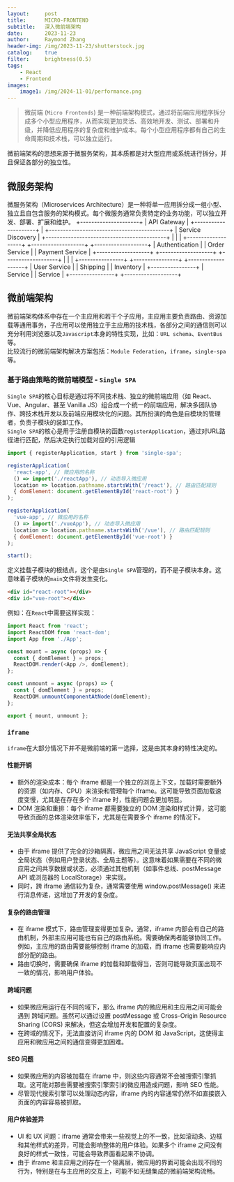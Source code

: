 ```yaml
---
layout:     post
title:      MICRO-FRONTEND
subtitle:   深入微前端架构
date:       2023-11-23
author:     Raymond Zhang
header-img: /img/2023-11-23/shutterstock.jpg
catalog:    true
filter:     brightness(0.5)
tags:
    - React
    - Frontend
images:
    image1: /img/2024-11-01/performance.png
---
```


> 微前端 (`Micro Frontends`) 是一种前端架构模式，通过将前端应用程序拆分成多个小型应用程序，从而实现更加灵活、高效地开发、测试、部署和升级，并降低应用程序的复杂度和维护成本。每个小型应用程序都有自己的生命周期和技术栈，可以独立运行。

微前端架构的思想来源于微服务架构，其本质都是对大型应用或系统进行拆分，并且保证各部分的独立性。

## 微服务架构
微服务架构（Microservices Architecture）是一种将单一应用拆分成一组小型、独立且自包含服务的架构模式。每个微服务通常负责特定的业务功能，可以独立开发、部署、扩展和维护。
                          +---------------------+
                          |    API Gateway      |
                          +---------------------+
                                   |
           +-------------------------------------------+
           |                 Service Discovery       |
           +-------------------------------------------+
              |                   |                   |
   +-------------------+   +-------------------+   +-------------------+
   |   Authentication  |   |   Order Service   |   |   Payment Service |
   +-------------------+   +-------------------+   +-------------------+
              |                   |                   |
       +----------------+  +----------------+  +-------------------+
       |   User Service |  |   Shipping     |  |   Inventory       |
       +----------------+  |   Service      |  |   Service         |
                           +----------------+  +-------------------+

## 微前端架构
微前端架构体系中存在一个主应用和若干个子应用，主应用主要负责路由、资源加载等通用事务，子应用可以使用独立于主应用的技术栈，各部分之间的通信则可以充分利用浏览器以及`Javascript`本身的特性实现，比如：`URL schema`、`EventBus`等。
<br>
比较流行的微前端架构解决方案包括：`Module Federation`，`iframe`，`single-spa`等。

### 基于路由策略的微前端模型 - `Single SPA`
`Single SPA`的核心目标是通过将不同技术栈、独立的微前端应用（如 React、Vue、Angular、甚至 Vanilla JS）组合成一个统一的前端应用，解决多团队协作、跨技术栈开发以及前端应用模块化的问题。其所扮演的角色是自模块的管理者，负责子模块的装卸工作。
<br>
`Single SPA`的核心是用于注册自模块的函数`registerApplication`，通过对URL路径进行匹配，然后决定执行加载对应的引用逻辑

```javascript
import { registerApplication, start } from 'single-spa';

registerApplication(
  'react-app', // 微应用的名称
  () => import('./reactApp'), // 动态导入微应用
  location => location.pathname.startsWith('/react'), // 路由匹配规则
  { domElement: document.getElementById('react-root') }
);

registerApplication(
  'vue-app', // 微应用的名称
  () => import('./vueApp'), // 动态导入微应用
  location => location.pathname.startsWith('/vue'), // 路由匹配规则
  { domElement: document.getElementById('vue-root') }
);

start();
```
定义挂载子模块的根结点，这个是由`Single SPA`管理的，而不是子模块本身。这意味着子模块的`main`文件将发生变化。
```html
<div id="react-root"></div>
<div id="vue-root"></div>
```
例如：在`React`中需要这样实现：
```javascript
import React from 'react';
import ReactDOM from 'react-dom';
import App from './App';

const mount = async (props) => {
  const { domElement } = props;
  ReactDOM.render(<App />, domElement);
};

const unmount = async (props) => {
  const { domElement } = props;
  ReactDOM.unmountComponentAtNode(domElement);
};

export { mount, unmount };
```

### `iframe`
`iframe`在大部分情况下并不是微前端的第一选择，这是由其本身的特性决定的。
#### 性能开销

- 额外的渲染成本：每个 iframe 都是一个独立的浏览上下文，加载时需要额外的资源（如内存、CPU）来渲染和管理每个 iframe。这可能导致页面加载速度变慢，尤其是在存在多个 iframe 时，性能问题会更加明显。
- DOM 渲染和重排：每个 iframe 都需要独立的 DOM 渲染和样式计算，这可能导致页面的总体渲染效率低下，尤其是在需要多个 iframe 的情况下。
#### 无法共享全局状态

- 由于 iframe 提供了完全的沙箱隔离，微应用之间无法共享 JavaScript 变量或全局状态（例如用户登录状态、全局主题等）。这意味着如果需要在不同的微应用之间共享数据或状态，必须通过其他机制（如事件总线、postMessage API 或浏览器的 LocalStorage）来实现。
- 同时，跨 iframe 通信较为复杂，通常需要使用 window.postMessage() 来进行消息传递，这增加了开发的复杂度。
#### 复杂的路由管理

- 在 iframe 模式下，路由管理变得更加复杂。通常，iframe 内部会有自己的路由机制，外部主应用可能也有自己的路由系统。需要确保两者能够协同工作。例如，主应用的路由需要能够控制 iframe 的加载，而 iframe 也需要能响应内部分配的路由。
- 路由切换时，需要确保 iframe 的加载和卸载得当，否则可能导致页面出现不一致的情况，影响用户体验。
#### 跨域问题

- 如果微应用运行在不同的域下，那么 iframe 内的微应用和主应用之间可能会遇到 跨域问题。虽然可以通过设置 postMessage 或 Cross-Origin Resource Sharing (CORS) 来解决，但这会增加开发和配置的复杂度。
- 在跨域的情况下，无法直接访问 iframe 内的 DOM 和 JavaScript，这使得主应用和微应用之间的通信变得更加困难。
#### SEO 问题

- 如果微应用的内容被加载在 iframe 中，则这些内容通常不会被搜索引擎抓取。这可能对那些需要被搜索引擎索引的微应用造成问题，影响 SEO 性能。
- 尽管现代搜索引擎可以处理动态内容，iframe 内的内容通常仍然不如直接嵌入页面的内容容易被抓取。
#### 用户体验差异

- UI 和 UX 问题：iframe 通常会带来一些视觉上的不一致，比如滚动条、边框和其他样式的差异，可能会影响整体的用户体验。如果多个 iframe 之间没有良好的样式一致性，可能会导致界面看起来不协调。
- 由于 iframe 和主应用之间存在一个隔离层，微应用的界面可能会出现不同的行为，特别是在与主应用的交互上，可能不如无缝集成的微前端架构流畅。
